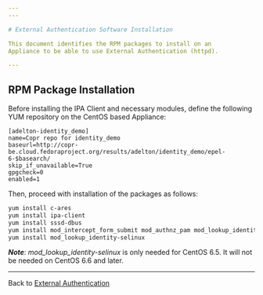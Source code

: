```yaml
---
---

# External Authentication Software Installation

This document identifies the RPM packages to install on an
Appliance to be able to use External Authentication (httpd).

---
```

## RPM Package Installation

Before installing the IPA Client and necessary modules, define
the following YUM repository on the CentOS based Appliance:

```
[adelton-identity_demo]
name=Copr repo for identity_demo
baseurl=http://copr-be.cloud.fedoraproject.org/results/adelton/identity_demo/epel-6-$basearch/
skip_if_unavailable=True
gpgcheck=0
enabled=1
```

Then, proceed with installation of the packages as follows:


```sh
yum install c-ares
yum install ipa-client
yum install sssd-dbus
yum install mod_intercept_form_submit mod_authnz_pam mod_lookup_identity
yum install mod_lookup_identity-selinux
```

***Note***:  *mod_lookup_identity-selinux* is only needed for CentOS 6.5. It will not be needed on CentOS 6.6 and later.

---
Back to [External Authentication](../external_auth.md)

